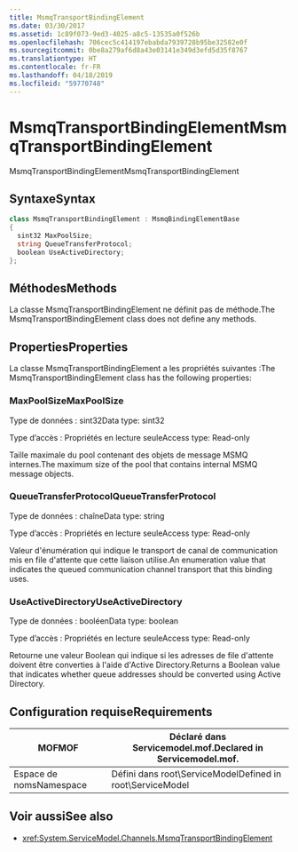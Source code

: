 ```yaml
---
title: MsmqTransportBindingElement
ms.date: 03/30/2017
ms.assetid: 1c89f073-9ed3-4025-a8c5-13535a0f526b
ms.openlocfilehash: 706cec5c414197ebabda7939728b95be32582e0f
ms.sourcegitcommit: 0be8a279af6d8a43e03141e349d3efd5d35f8767
ms.translationtype: HT
ms.contentlocale: fr-FR
ms.lasthandoff: 04/18/2019
ms.locfileid: "59770748"
---
```

# <a name="msmqtransportbindingelement"></a><span data-ttu-id="f7f0d-102">MsmqTransportBindingElement</span><span class="sxs-lookup"><span data-stu-id="f7f0d-102">MsmqTransportBindingElement</span></span>
<span data-ttu-id="f7f0d-103">MsmqTransportBindingElement</span><span class="sxs-lookup"><span data-stu-id="f7f0d-103">MsmqTransportBindingElement</span></span>  
  
## <a name="syntax"></a><span data-ttu-id="f7f0d-104">Syntaxe</span><span class="sxs-lookup"><span data-stu-id="f7f0d-104">Syntax</span></span>  
  
```csharp
class MsmqTransportBindingElement : MsmqBindingElementBase  
{  
  sint32 MaxPoolSize;  
  string QueueTransferProtocol;  
  boolean UseActiveDirectory;  
};  
```  
  
## <a name="methods"></a><span data-ttu-id="f7f0d-105">Méthodes</span><span class="sxs-lookup"><span data-stu-id="f7f0d-105">Methods</span></span>  
 <span data-ttu-id="f7f0d-106">La classe MsmqTransportBindingElement ne définit pas de méthode.</span><span class="sxs-lookup"><span data-stu-id="f7f0d-106">The MsmqTransportBindingElement class does not define any methods.</span></span>  
  
## <a name="properties"></a><span data-ttu-id="f7f0d-107">Properties</span><span class="sxs-lookup"><span data-stu-id="f7f0d-107">Properties</span></span>  
 <span data-ttu-id="f7f0d-108">La classe MsmqTransportBindingElement a les propriétés suivantes :</span><span class="sxs-lookup"><span data-stu-id="f7f0d-108">The MsmqTransportBindingElement class has the following properties:</span></span>  
  
### <a name="maxpoolsize"></a><span data-ttu-id="f7f0d-109">MaxPoolSize</span><span class="sxs-lookup"><span data-stu-id="f7f0d-109">MaxPoolSize</span></span>  
 <span data-ttu-id="f7f0d-110">Type de données : sint32</span><span class="sxs-lookup"><span data-stu-id="f7f0d-110">Data type: sint32</span></span>  
  
 <span data-ttu-id="f7f0d-111">Type d’accès : Propriétés en lecture seule</span><span class="sxs-lookup"><span data-stu-id="f7f0d-111">Access type: Read-only</span></span>  
  
 <span data-ttu-id="f7f0d-112">Taille maximale du pool contenant des objets de message MSMQ internes.</span><span class="sxs-lookup"><span data-stu-id="f7f0d-112">The maximum size of the pool that contains internal MSMQ message objects.</span></span>  
  
### <a name="queuetransferprotocol"></a><span data-ttu-id="f7f0d-113">QueueTransferProtocol</span><span class="sxs-lookup"><span data-stu-id="f7f0d-113">QueueTransferProtocol</span></span>  
 <span data-ttu-id="f7f0d-114">Type de données : chaîne</span><span class="sxs-lookup"><span data-stu-id="f7f0d-114">Data type: string</span></span>  
  
 <span data-ttu-id="f7f0d-115">Type d’accès : Propriétés en lecture seule</span><span class="sxs-lookup"><span data-stu-id="f7f0d-115">Access type: Read-only</span></span>  
  
 <span data-ttu-id="f7f0d-116">Valeur d'énumération qui indique le transport de canal de communication mis en file d'attente que cette liaison utilise.</span><span class="sxs-lookup"><span data-stu-id="f7f0d-116">An enumeration value that indicates the queued communication channel transport that this binding uses.</span></span>  
  
### <a name="useactivedirectory"></a><span data-ttu-id="f7f0d-117">UseActiveDirectory</span><span class="sxs-lookup"><span data-stu-id="f7f0d-117">UseActiveDirectory</span></span>  
 <span data-ttu-id="f7f0d-118">Type de données : booléen</span><span class="sxs-lookup"><span data-stu-id="f7f0d-118">Data type: boolean</span></span>  
  
 <span data-ttu-id="f7f0d-119">Type d’accès : Propriétés en lecture seule</span><span class="sxs-lookup"><span data-stu-id="f7f0d-119">Access type: Read-only</span></span>  
  
 <span data-ttu-id="f7f0d-120">Retourne une valeur Boolean qui indique si les adresses de file d'attente doivent être converties à l'aide d'Active Directory.</span><span class="sxs-lookup"><span data-stu-id="f7f0d-120">Returns a Boolean value that indicates whether queue addresses should be converted using Active Directory.</span></span>  
  
## <a name="requirements"></a><span data-ttu-id="f7f0d-121">Configuration requise</span><span class="sxs-lookup"><span data-stu-id="f7f0d-121">Requirements</span></span>  
  
|<span data-ttu-id="f7f0d-122">MOF</span><span class="sxs-lookup"><span data-stu-id="f7f0d-122">MOF</span></span>|<span data-ttu-id="f7f0d-123">Déclaré dans Servicemodel.mof.</span><span class="sxs-lookup"><span data-stu-id="f7f0d-123">Declared in Servicemodel.mof.</span></span>|  
|---------|-----------------------------------|  
|<span data-ttu-id="f7f0d-124">Espace de noms</span><span class="sxs-lookup"><span data-stu-id="f7f0d-124">Namespace</span></span>|<span data-ttu-id="f7f0d-125">Défini dans root\ServiceModel</span><span class="sxs-lookup"><span data-stu-id="f7f0d-125">Defined in root\ServiceModel</span></span>|  
  
## <a name="see-also"></a><span data-ttu-id="f7f0d-126">Voir aussi</span><span class="sxs-lookup"><span data-stu-id="f7f0d-126">See also</span></span>

- <xref:System.ServiceModel.Channels.MsmqTransportBindingElement>
